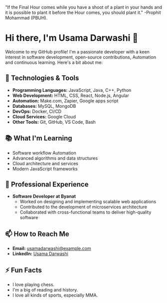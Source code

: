 "If the Final Hour comes while you have a shoot of a plant in your hands and it is possible to plant it before the Hour comes, you should plant it." -Prophit Mohammad (PBUH).

# Hi there, I'm Usama Darwashi 👋

Welcome to my GitHub profile! I'm a passionate developer with a keen interest in software development, open-source contributions, Automation and continuous learning. Here's a bit about me:

## 🔧 Technologies & Tools
- **Programming Languages:** JavaScript, Java, C++, Python 
- **Web Development:** HTML, CSS, React, Node.js, Angular
- **Automation:** Make.com, Zapier, Google apps script
- **Databases:** MySQL, MongoDB
- **DevOps:** Docker,  CI/CD
- **Cloud Services:** Google Cloud
- **Other Tools:** Git, GitHub, VS Code, Bash

## 📚 What I'm Learning
- Software workflow Automation
- Advanced algorithms and data structures
- Cloud architecture and services
- Modern JavaScript frameworks

## 💼 Professional Experience
- **Software Developer at Byanat**
  - Worked on designing and implementing scalable web applications
  - Contributed to the development of microservices architecture
  - Collaborated with cross-functional teams to deliver high-quality software

## 📫 How to Reach Me
- **Email:** usamadarwashi@example.com
- **LinkedIn:** [Usama Darwashi](https://www.linkedin.com/in/usama-al-darwashi/)

## ⚡ Fun Facts
- I love playing chess.
- I'm a big of reading and history.
- I love all kinds of sports, especially MMA.

